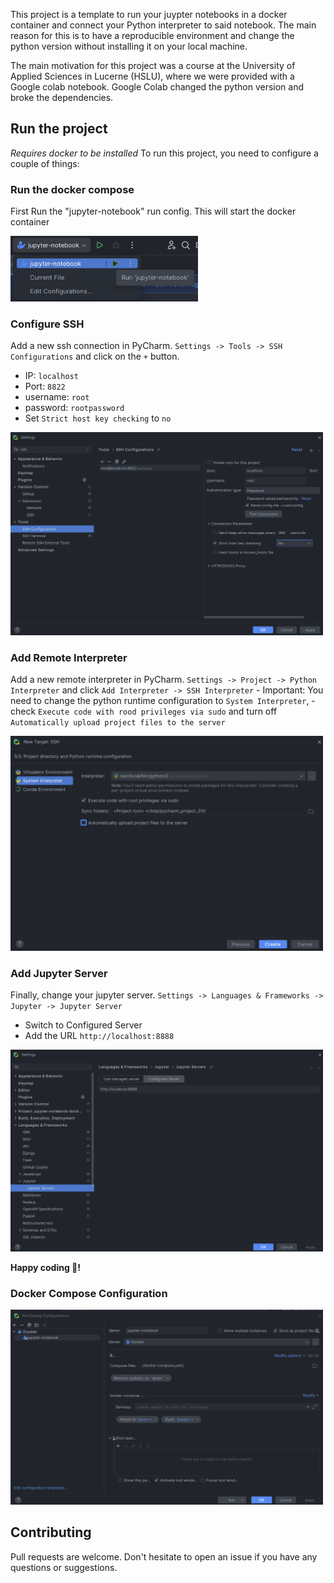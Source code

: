 This project is a template to run your juypter notebooks in a docker container and connect your Python interpreter to 
said notebook. The main reason for this is to have a reproducible environment and change the python version without 
installing it on your local machine.

The main motivation for this project was a course at the University of Applied Sciences in Lucerne (HSLU), where we were
provided with a Google colab notebook. Google Colab changed the python version and broke the dependencies. 

## Run the project

*Requires docker to be installed*
To run this project, you need to configure a couple of things:

### Run the docker compose
First Run the "jupyter-notebook" run config. This will start the docker
container 

<img src="readme/run_config.png" width="300px">

### Configure SSH
Add a new ssh connection in PyCharm. `Settings -> Tools -> SSH Configurations` and click on the `+` button.
 - IP: `localhost`
 - Port: `8822`
 - username: `root`
 - password: `rootpassword`
 - Set `Strict host key checking` to `no` 

<img src="readme/ssh.png" width="500px">


### Add Remote Interpreter
Add a new remote interpreter in PyCharm. `Settings -> Project -> Python Interpreter` and click `Add Interpreter -> SSH Interpreter`
    - Important: You need to change the python runtime configuration to `System Interpreter`,
    - check `Execute code with rood privileges via sudo` and turn off `Automatically upload project files to the server`

<img src="readme/interpreter.png" width="500px">

### Add Jupyter Server
Finally, change your jupyter server. `Settings -> Languages & Frameworks -> Jupyter -> Jupyter Server`
 - Switch to Configured Server
 - Add the URL `http://localhost:8888`
 
<img src="readme/jupyter_server.png" width="500px">

**Happy coding 🥳!**

### Docker Compose Configuration

<img src="readme/docker-compose-config.png" width="500px">

## Contributing

Pull requests are welcome. Don't hesitate to open an issue if you have any questions or suggestions.
